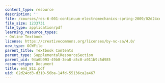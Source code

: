```yaml
---
content_type: resource
description: ''
file: /courses/res-6-001-continuum-electromechanics-spring-2009/02d24cd3d31056ba14fd55136ca2a467_end_811.pdf
file_size: 1233731
file_type: application/pdf
learning_resource_types:
- Online Textbook
license: https://creativecommons.org/licenses/by-nc-sa/4.0/
ocw_type: OCWFile
parent_title: Textbook Contents
parent_type: SupplementalResourceSection
parent_uid: 94a6b993-49b0-3ea8-a5c0-a911b9c5d985
resourcetype: Document
title: end_811.pdf
uid: 02d24cd3-d310-56ba-14fd-55136ca2a467
---
```

